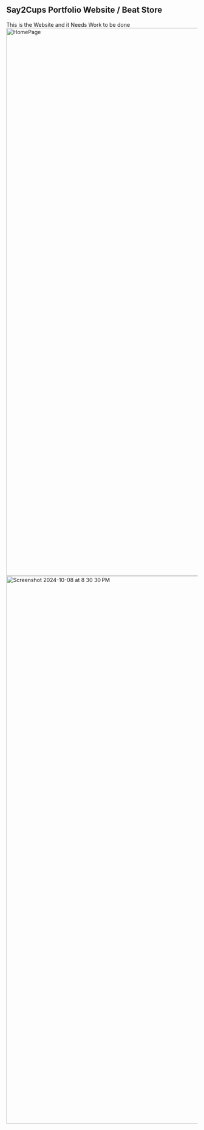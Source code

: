 ## Say2Cups Portfolio Website / Beat Store

This is the Website and it Needs Work to be done 
<img width="1440" alt="HomePage" src="https://github.com/user-attachments/assets/b423285d-b8e0-4657-ac3e-3c0cea9834b5">
<img width="1440" alt="Screenshot 2024-10-08 at 8 30 30 PM" src="https://github.com/user-attachments/assets/63742754-57ab-459e-ac0e-687ced464002">
